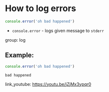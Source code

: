 # How to log errors

```js
console.error('oh bad happened')
```

- `console.error` - logs given message to `stderr`

group: log

## Example: 
```js
console.error('oh bad happened')
```
```
bad happened
```

link_youtube: https://youtu.be/jZjMx3ypqr0
